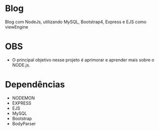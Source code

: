 # Blog
Blog com NodeJs, utilizando MySQL, Bootstrap4, Express e EJS como viewEngine


# OBS
+ O principal objetivo nesse projeto é aprimorar e aprender mais sobre o NODE.js.

# Dependências
+ NODEMON
+ EXPRESS
+ EJS
+ MySQL
+ Bootstrap
+ BodyParser
